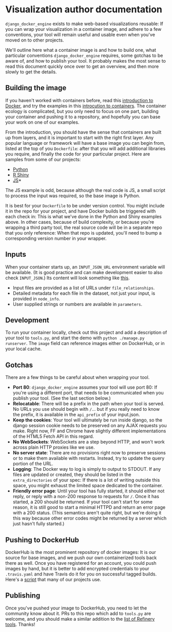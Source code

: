 # Visualization author documentation

`django_docker_engine` exists to make web-based visualizations reusable:
If you can wrap your visualization in a container image, and adhere to a few
conventions, your tool will remain useful and usable even when you've moved
on to other projects.

We'll outline here what a container image is and how to build one, what
particular conventions `django_docker_engine` requires, some gotchas to be aware
of, and how to publish your tool. It probably makes the most sense to read this
document quickly once over to get an overview, and then more slowly to get the details.

## Building the image

If you haven't worked with containers before, read this
[introduction to Docker](https://docs.docker.com/get-started/), and try the
examples in this [introcution to containers](https://docs.docker.com/get-started/part2/).
The container ecology is complicated, but you only need to focus on one part,
building your container and pushing it to a repository,
and hopefully you can base your work on one of our examples.

From the introduction, you should have the sense that containers are built up
from layers, and it is important to start with the right first layer.
Any popular language or framework will have a base image you can begin from,
listed at the top of you `Dockerfile`: after that you will add additional
libraries you require, and finally the code for your particular project.
Here are samples from some of our projects:

- [Python](https://github.com/refinery-platform/heatmap-scatter-dash/blob/master/context/Dockerfile)
- [R Shiny](https://github.com/refinery-platform/intervene-refinery-docker/blob/master/context/Dockerfile)
- [JS](https://github.com/refinery-platform/lineup-refinery-docker/blob/master/context/Dockerfile)*

The JS example is odd, because although the real code is JS, a small script to
process the input was required, so the base image is Python.

It is best for your `Dockerfile` to be under version control. You might include
it in the repo for your project, and have Docker builds be
triggered with each check in: This is what we've done in the Python and
Shiny examples above. In other cases, because of build complexity, or because
you're wrapping a third party tool, the real source code will be in a separate
repo that you only reference: When that repo is updated, you'll need to bump
a corresponding version number in your wrapper.

## Inputs

When your container starts up, an `INPUT_JSON_URL` environment variable will be available.
(It is good practice and can make development easier to also check `INPUT_JSON`.)
Its content will look something like [this](https://github.com/refinery-platform/docker_igv_js/blob/master/input_fixtures/good/input.json).
- Input files are provided as a list of URLs under `file_relationships`.
- Detailed metadata for each file in the dataset, not just your input, is provided
in `node_info`.
- User supplied strings or numbers are available in `parameters`.

## Development

To run your container locally, check out this project and add a description of your
tool to `tools.py`, and start the demo with `python ./manage.py runserver`.
The `image` field can reference images either on DockerHub, or in your local cache.

## Gotchas

There are a few things to be careful about when wrapping your tool.

- **Port 80**: `django_docker_engine` assumes your tool will use port 80: If you're using
a different port, that needs to be communicated when you publish your tool.
(See the last section below.)
- **Relocatable**: There will be a prefix in the path when your tool is served.
No URLs you use should begin with `/`... but if you really need to know the 
prefix, it is available in the `api_prefix` of your input.json.
- **Keep the cookies**: Your tool will ultimately be run inside django, so the django
session cookie needs to be preserved on any AJAX requests you make. Right now,
FF and Chrome have slightly different implementations of the HTML5 Fetch API
in this regard.
- **No WebSockets**: WebSockets are a step beyond HTTP, and won't work across plain
HTTP proxies like we use.
- **No server state**: There are no provisions right
now to preserve sessions or to make them available with restarts. Instead, try
to update the query portion of the URL.
- **Logging**: The Docker way to log is simply to output to STDOUT. If any files
are updated or created, they should be listed in the `extra_directories` of your spec:
If there is a lot of writing outside this space, you might exhaust the limited space
dedicated to the container.
- **Friendly error page**: Until your tool has fully started, it should either
not reply, or reply with a non-200 response to requests for `/`. Once it has
started, a 200 should be returned. If your tool can't start for some reason,
it is still good to start a minimal HTTPD and return an error page with a 200
status. (This semantics aren't quite right, but we're doing it this way because
other error codes might be returned by a server which just hasn't fully started.)

## Pushing to DockerHub

DockerHub is the most prominent repository of docker images: It is our source
for base images, and we push our own containerized tools back there as well. Once
you have registered for an account, you could push images by hand, but it is better
to add encrypted credentials to your `.travis.yaml` and have Travis do it for you
on successful tagged builds. Here's a [script](https://github.com/refinery-platform/intervene-refinery-docker/blob/master/after_success.sh)
that many of our projects use.

## Publishing

Once you've pushed your image to DockerHub, you need to let the community know about it.
PRs to this repo which add to `tools.py` are welcome, and you should make a similar
addition to the [list of Refinery tools](https://github.com/refinery-platform/visualization-tools/tree/master/tool-annotations).
Thanks!